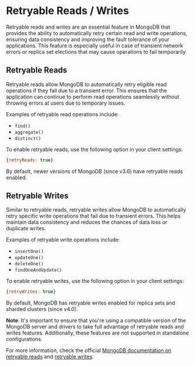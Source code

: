 # Retryable Reads / Writes

Retryable reads and writes are an essential feature in MongoDB that provides the ability to automatically retry certain read and write operations, ensuring data consistency and improving the fault tolerance of your applications. This feature is especially useful in case of transient network errors or replica set elections that may cause operations to fail temporarily.

## Retryable Reads

Retryable reads allow MongoDB to automatically retry eligible read operations if they fail due to a transient error. This ensures that the application can continue to perform read operations seamlessly without throwing errors at users due to temporary issues.

Examples of retryable read operations include:

- `find()`
- `aggregate()`
- `distinct()`

To enable retryable reads, use the following option in your client settings:

```javascript
{retryReads: true}
```

By default, newer versions of MongoDB (since v3.6) have retryable reads enabled.

## Retryable Writes

Similar to retryable reads, retryable writes allow MongoDB to automatically retry specific write operations that fail due to transient errors. This helps maintain data consistency and reduces the chances of data loss or duplicate writes.

Examples of retryable write operations include:

- `insertOne()`
- `updateOne()`
- `deleteOne()`
- `findOneAndUpdate()`

To enable retryable writes, use the following option in your client settings:

```javascript
{retryWrites: true}
```

By default, MongoDB has retryable writes enabled for replica sets and sharded clusters (since v4.0).

**Note**: It's important to ensure that you're using a compatible version of the MongoDB server and drivers to take full advantage of retryable reads and writes features. Additionally, these features are not supported in standalone configurations.

For more information, check the official [MongoDB documentation on retryable reads](https://docs.mongodb.com/manual/core/retryable-reads/) and [retryable writes](https://docs.mongodb.com/manual/core/retryable-writes/).